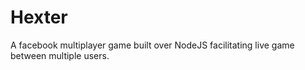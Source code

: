 Hexter
==========

A facebook multiplayer game built over NodeJS facilitating live game between multiple users.
